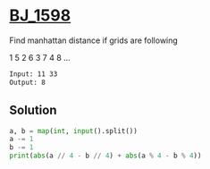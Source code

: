 # [BJ_1598](https://acmicpc.net/problem/1598)

Find manhattan distance if grids are following

1 5
2 6
3 7
4 8 ...

```txt
Input: 11 33
Output: 8
```

## Solution

```py
a, b = map(int, input().split())
a -= 1
b -= 1
print(abs(a // 4 - b // 4) + abs(a % 4 - b % 4))
```
